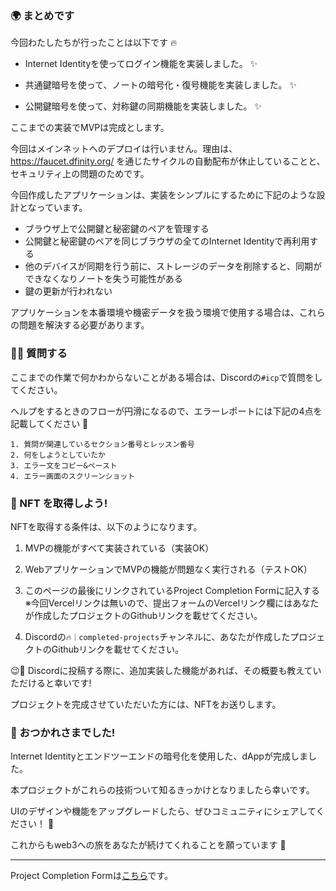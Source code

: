 ### 🌍 まとめです

今回わたしたちが行ったことは以下です 🔥

- Internet Identityを使ってログイン機能を実装しました。 ✨

- 共通鍵暗号を使って、ノートの暗号化・復号機能を実装しました。 ✨

- 公開鍵暗号を使って、対称鍵の同期機能を実装しました。 ✨

ここまでの実装でMVPは完成とします。

今回はメインネットへのデプロイは行いません。理由は、https://faucet.dfinity.org/ を通じたサイクルの自動配布が休止していることと、セキュリティ上の問題のためです。

今回作成したアプリケーションは、実装をシンプルにするために下記のような設計となっています。
- ブラウザ上で公開鍵と秘密鍵のペアを管理する
- 公開鍵と秘密鍵のペアを同じブラウザの全てのInternet Identityで再利用する
- 他のデバイスが同期を行う前に、ストレージのデータを削除すると、同期ができなくなりノートを失う可能性がある
- 鍵の更新が行われない

アプリケーションを本番環境や機密データを扱う環境で使用する場合は、これらの問題を解決する必要があります。

### 🙋‍♂️ 質問する

ここまでの作業で何かわからないことがある場合は、Discordの`#icp`で質問をしてください。

ヘルプをするときのフローが円滑になるので、エラーレポートには下記の4点を記載してください 🛫

```
1. 質問が関連しているセクション番号とレッスン番号
2. 何をしようとしていたか
3. エラー文をコピー&ペースト
4. エラー画面のスクリーンショット
```

### 🎫 NFT を取得しよう!

NFTを取得する条件は、以下のようになります。

1. MVPの機能がすべて実装されている（実装OK）

2. WebアプリケーションでMVPの機能が問題なく実行される（テストOK）

3. このページの最後にリンクされているProject Completion Formに記入する  
※今回Vercelリンクは無いので、提出フォームのVercelリンク欄にはあなたが作成したプロジェクトのGithubリンクを載せてください。

4. Discordの`🔥｜completed-projects`チャンネルに、あなたが作成したプロジェクトのGithubリンクを載せてください。

😉🎉 Discordに投稿する際に、追加実装した機能があれば、その概要も教えていただけると幸いです!

プロジェクトを完成させていただいた方には、NFTをお送りします。

### 🎉 おつかれさまでした!

Internet Identityとエンドツーエンドの暗号化を使用した、dAppが完成しました。

本プロジェクトがこれらの技術ついて知るきっかけとなりましたら幸いです。

UIのデザインや機能をアップグレードしたら、ぜひコミュニティにシェアしてください！ 🤗

これからもweb3への旅をあなたが続けてくれることを願っています 🚀

---

Project Completion Formは[こちら](https://airtable.com/shrf1cCtTx0iQuszX)です。
